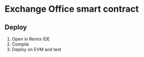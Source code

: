 # Exchange Office smart contract
## Deploy
1. Open in Remix IDE
2. Compile
3. Deploy on EVM and test
